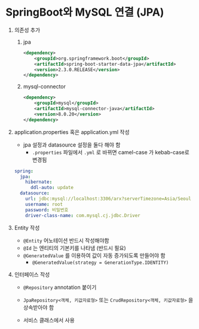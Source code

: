 # SpringBoot와 MySQL 연결 (JPA)

1. 의존성 추가

   1. jpa

      ```xml
      <dependency>
          <groupId>org.springframework.boot</groupId>
          <artifactId>spring-boot-starter-data-jpa</artifactId>
          <version>2.3.0.RELEASE</version>
      </dependency>
      ```

   2. mysql-connector

      ```xml
      <dependency>
          <groupId>mysql</groupId>
          <artifactId>mysql-connector-java</artifactId>
          <version>8.0.20</version>
      </dependency>
      ```

2. application.properties 혹은 application.yml 작성

   - jpa 설정과 datasource 설정을 둘다 해야 함
     - `.properties` 파일에서 `.yml` 로 바뀌면 camel-case 가 kebab-case로 변경됨

   ```yml
   spring:
     jpa:
       hibernate:
         ddl-auto: update
     datasource:
       url: jdbc:mysql://localhost:3306/arx?serverTimezone=Asia/Seoul
       username: root
       password: 비밀번호
       driver-class-name: com.mysql.cj.jdbc.Driver
   ```

3. Entity 작성

   - `@Entity` 어노테이션 반드시 작성해야함
   - `@Id` 는 엔티티의 기본키를 나타냄 (반드시 필요)
   - `@GeneratedValue` 를 이용하여 값이 자동 증가되도록 만들어야 함
     - `@GeneratedValue(strategy = GenerationType.IDENTITY)`

4. 인터페이스 작성

   - `@Repository` annotation 붙이기
   - `JpaRepository<객체, 키값자료형>` 또는 `CrudRepository<객체, 키값자료형>` 을 상속받아야 함

   - 서비스 클래스에서 사용